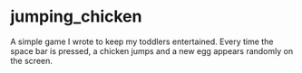 # jumping_chicken
A simple game I wrote to keep my toddlers entertained. Every time the space bar is pressed, a chicken jumps and a new egg appears randomly on the screen.
